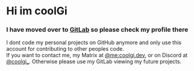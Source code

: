 # Hi im coolGi

### I have moved over to [GitLab](https://gitlab.com/coolGi) so please check my profile there
I dont code my personal projects on GitHub anymore and only use this account for contributing to other peoples code.\
If you want to contact me, my Matrix at [@me:coolgi.dev](https://matrix.to/#/@me:coolgi.dev), or on Discord at [@coolgi_](https://discordapp.com/users/698484271291170826). Otherwise please use my GitLab viewing my future projects.
